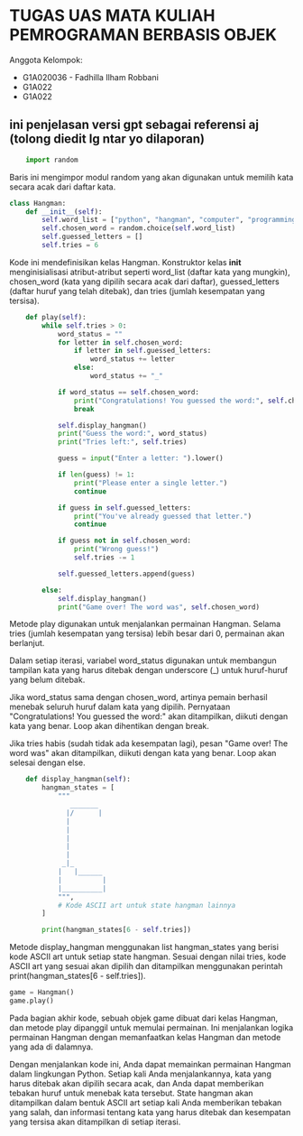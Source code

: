 # TUGAS UAS MATA KULIAH PEMROGRAMAN BERBASIS OBJEK

Anggota Kelompok:
- G1A020036 - Fadhilla Ilham Robbani
- G1A022 
- G1A022

## ini penjelasan versi gpt sebagai referensi aj (tolong diedit lg ntar yo dilaporan)


```py
    import random
```
Baris ini mengimpor modul random yang akan digunakan untuk memilih kata secara acak dari daftar kata.



```py
class Hangman:
    def __init__(self):
        self.word_list = ["python", "hangman", "computer", "programming", "game", "openai"]
        self.chosen_word = random.choice(self.word_list)
        self.guessed_letters = []
        self.tries = 6
```
Kode ini mendefinisikan kelas Hangman. Konstruktor kelas __init__ menginisialisasi atribut-atribut seperti word_list (daftar kata yang mungkin), chosen_word (kata yang dipilih secara acak dari daftar), guessed_letters (daftar huruf yang telah ditebak), dan tries (jumlah kesempatan yang tersisa).



```py   
    def play(self):
        while self.tries > 0:
            word_status = ""
            for letter in self.chosen_word:
                if letter in self.guessed_letters:
                    word_status += letter
                else:
                    word_status += "_"

            if word_status == self.chosen_word:
                print("Congratulations! You guessed the word:", self.chosen_word)
                break

            self.display_hangman()
            print("Guess the word:", word_status)
            print("Tries left:", self.tries)

            guess = input("Enter a letter: ").lower()

            if len(guess) != 1:
                print("Please enter a single letter.")
                continue

            if guess in self.guessed_letters:
                print("You've already guessed that letter.")
                continue

            if guess not in self.chosen_word:
                print("Wrong guess!")
                self.tries -= 1

            self.guessed_letters.append(guess)

        else:
            self.display_hangman()
            print("Game over! The word was", self.chosen_word)
```

Metode play digunakan untuk menjalankan permainan Hangman. Selama tries (jumlah kesempatan yang tersisa) lebih besar dari 0, permainan akan berlanjut.

Dalam setiap iterasi, variabel word_status digunakan untuk membangun tampilan kata yang harus ditebak dengan underscore (_) untuk huruf-huruf yang belum ditebak.

Jika word_status sama dengan chosen_word, artinya pemain berhasil menebak seluruh huruf dalam kata yang dipilih. Pernyataan "Congratulations! You guessed the word:" akan ditampilkan, diikuti dengan kata yang benar. Loop akan dihentikan dengan break.

Jika tries habis (sudah tidak ada kesempatan lagi), pesan "Game over! The word was" akan ditampilkan, diikuti dengan kata yang benar. Loop akan selesai dengan else.


```py    
    def display_hangman(self):
        hangman_states = [
            """
               _______
              |/      |
              |      
              |      
              |       
              |      
              |
             _|_
            |   |______
            |          |
            |__________|
            """,
            # Kode ASCII art untuk state hangman lainnya
        ]

        print(hangman_states[6 - self.tries])
```

Metode display_hangman menggunakan list hangman_states yang berisi kode ASCII art untuk setiap state hangman. Sesuai dengan nilai tries, kode ASCII art yang sesuai akan dipilih dan ditampilkan menggunakan perintah print(hangman_states[6 - self.tries]).


```py
game = Hangman()
game.play()
```

Pada bagian akhir kode, sebuah objek game dibuat dari kelas Hangman, dan metode play dipanggil untuk memulai permainan. Ini menjalankan logika permainan Hangman dengan memanfaatkan kelas Hangman dan metode yang ada di dalamnya.

Dengan menjalankan kode ini, Anda dapat memainkan permainan Hangman dalam lingkungan Python. Setiap kali Anda menjalankannya, kata yang harus ditebak akan dipilih secara acak, dan Anda dapat memberikan tebakan huruf untuk menebak kata tersebut. State hangman akan ditampilkan dalam bentuk ASCII art setiap kali Anda memberikan tebakan yang salah, dan informasi tentang kata yang harus ditebak dan kesempatan yang tersisa akan ditampilkan di setiap iterasi.
